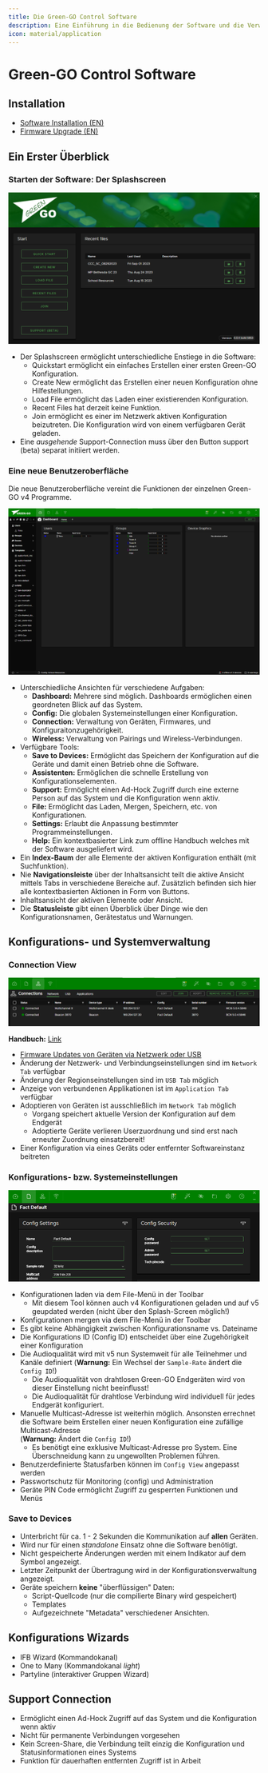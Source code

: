 ```yaml
---
title: Die Green-GO Control Software
description: Eine Einführung in die Bedienung der Software und die Verwaltung einer Green-GO Systemkonfiguration
icon: material/application
---
```

# Green-GO Control Software

## Installation

- [Software Installation (EN)](https://manual.greengoconnect.com/en/getting-started/upgrade/#software-installation "Weitere Informationen im offiziellen Green-GO Handbuch")
- [Firmware Upgrade (EN)](https://manual.greengoconnect.com/en/getting-started/upgrade/#upgrade-your-devices "Weitere Informationen im offiziellen Green-GO Handbuch")

## Ein Erster Überblick

### Starten der Software: Der Splashscreen

![Green-GO Control: Der Splashscreen](software-splash.png)

- Der Splashscreen ermöglicht unterschiedliche Enstiege in die Software:
    - <span class="button-outline">Quickstart</span> ermöglicht ein einfaches Erstellen einer ersten Green-GO Konfiguration.
    - <span class="button-outline">Create New</span> ermöglicht das Erstellen einer neuen Konfiguration ohne Hilfestellungen.
    - <span class="button-outline">Load File</span> ermöglicht das Laden einer existierenden Konfiguration.
    - <span class="button-outline">Recent Files</span> hat derzeit keine Funktion.
    - <span class="button-outline">Join</span> ermöglicht es einer im Netzwerk aktiven Konfiguration beizutreten. Die Konfiguration wird von einem verfügbaren Gerät geladen.
- Eine _ausgehende_ Support-Connection muss über den Button <span class="button-outline">support (beta)</span> separat initiiert werden.

### Eine neue Benutzeroberfläche

Die neue Benutzeroberfläche vereint die Funktionen der einzelnen Green-GO v4 Programme.

![Alt text](image.png)

- Unterschiedliche Ansichten für verschiedene Aufgaben:
    - **Dashboard:** Mehrere sind möglich. Dashboards ermöglichen einen geordneten Blick auf das System.
    - **Config:** Die globalen Systemeinstellungen einer Konfiguration.
    - **Connection:** Verwaltung von Geräten, Firmwares, und Konfiguraitonzugehörigkeit.
    - **Wireless:** Verwaltung von Pairings und Wireless-Verbindungen.
- Verfügbare Tools:
    - **Save to Devices:** Ermöglicht das Speichern der Konfiguration auf die Geräte und damit einen Betrieb ohne die Software.
    - **Assistenten:** Ermöglichen die schnelle Erstellung von Konfigurationselementen.
    - **Support:** Ermöglicht einen Ad-Hock Zugriff durch eine externe Person auf das System und die Konfiguration wenn aktiv.
    - **File:** Ermöglicht das Laden, Mergen, Speichern, etc. von Konfigurationen.
    - **Settings:** Erlaubt die Anpassung bestimmter Programmeinstellungen.
    - **Help:** Ein kontextbasierter Link zum offline Handbuch welches mit der Software ausgeliefert wird.
- Ein **Index-Baum** der alle Elemente der aktiven Konfiguration enthält (mit Suchfunktion).
- Nie **Navigationsleiste** über der Inhaltsansicht teilt die aktive Ansicht mittels Tabs in verschiedene Bereiche auf. Zusätzlich befinden sich hier alle kontextbasierten Aktionen in Form von Buttons.
- Inhaltsansicht der aktiven Elemente oder Ansicht.
- Die **Statusleiste** gibt einen Überblick über Dinge wie den Konfigurationsnamen, Gerätestatus und Warnungen.

## Konfigurations- und Systemverwaltung

### Connection View

![Alt text](image-1.png)

**Handbuch:** [Link](https://manual.greengoconnect.com/en/software/views/connection/ "Weitere Informationen im offiziellen Green-GO Handbuch")

- [Firmware Updates von Geräten via Netzwerk oder USB](https://manual.greengoconnect.com/en/guides/firmware/ "Weitere Informationen im offiziellen Green-GO Handbuch")
- Änderung der Netzwerk- und Verbindungseinstellungen sind im `Network Tab` verfügbar
- Änderung der Regionseinstellungen sind im `USB Tab` möglich
- Anzeige von verbundenen Applikationen ist im `Application Tab` verfügbar
- Adoptieren von Geräten ist ausschließlich im `Network Tab` möglich
    - Vorgang speichert aktuelle Version der Konfiguration auf dem Endgerät
    - Adoptierte Geräte verlieren Userzuordnung und sind erst nach erneuter Zuordnung einsatzbereit!
- Einer Konfiguration via eines Geräts oder entfernter Softwareinstanz beitreten

### Konfigurations- bzw. Systemeinstellungen

![Alt text](image-2.png)

- Konfigurationen laden via dem File-Menü in der Toolbar
    - Mit diesem Tool können auch v4 Konfigurationen geladen und auf v5 geupdated werden (nicht über den Splash-Screen möglich!)
- Konfigurationen mergen via dem File-Menü in der Toolbar
- Es gibt keine Abhängigkeit zwischen Konfigurationsname vs. Dateiname
- Die Konfigurations ID (Config ID) entscheidet über eine Zugehörigkeit einer Konfiguration
- Die Audioqualität wird mit v5 nun Systemweit für alle Teilnehmer und Kanäle definiert (**Warnung:** Ein Wechsel der `Sample-Rate` ändert die `Config ID`!)
    - Die Audioqualität von drahtlosen Green-GO Endgeräten wird von dieser Einstellung nicht beeinflusst!
    - Die Audioqualität für drahtlose Verbindung wird individuell für jedes Endgerät konfiguriert.
- Manuelle Multicast-Adresse ist weiterhin möglich. Ansonsten errechnet die Software beim Erstellen einer neuen Konfiguration eine zufällige Multicast-Adresse<br>(**Warnung:** Ändert die `Config ID`!)
  - Es benötigt eine exklusive Multicast-Adresse pro System. Eine Überschneidung kann zu ungewollten Problemen führen.
- Benutzerdefinierte Statusfarben können im `Config View` angepasst werden
- Passwortschutz für Monitoring (config) und Administration
- Geräte PIN Code ermöglicht Zugriff zu gesperrten Funktionen und Menüs

### Save to Devices

- Unterbricht für ca. 1 - 2 Sekunden die Kommunikation auf **allen** Geräten.
- Wird nur für einen _standalone_ Einsatz ohne die Software benötigt.
- Nicht gespeicherte Änderungen werden mit einem Indikator auf dem Symbol angezeigt.
- Letzter Zeitpunkt der Übertragung wird in der Konfigurationsverwaltung angezeigt.
- Geräte speichern **keine** "überflüssigen" Daten:
    - Script-Quellcode (nur die compilierte Binary wird gespeichert)
    - Templates
    - Aufgezeichnete "Metadata" verschiedener Ansichten.

## Konfigurations Wizards

- IFB Wizard (Kommandokanal)
- One to Many (Kommandokanal _light_)
- Partyline (interaktiver Gruppen Wizard)

## Support Connection

- Ermöglicht einen Ad-Hock Zugriff auf das System und die Konfiguration wenn aktiv
- Nicht für permanente Verbindungen vorgesehen
- Kein Screen-Share, die Verbindung teilt einzig die Konfiguration und Statusinformationen eines Systems
- Funktion für dauerhaften entfernten Zugriff ist in Arbeit